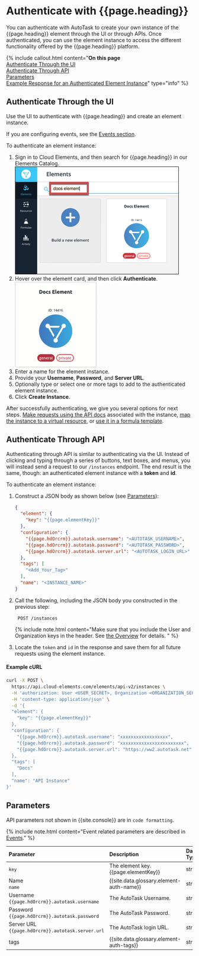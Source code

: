 # Authenticate with {{page.heading}}

You can authenticate with AutoTask to create your own instance of the {{page.heading}} element through the UI or through APIs. Once authenticated, you can use the element instance to access the different functionality offered by the {{page.heading}} platform.

{% include callout.html content="<strong>On this page</strong></br><a href=#authenticate-through-the-ui>Authenticate Through the UI</a></br><a href=#authenticate-through-api>Authenticate Through API</a></br><a href=#parameters>Parameters</a></br><a href=#example-response-for-an-authenticated-element-instance>Example Response for an Authenticated Element Instance</a>" type="info" %}

## Authenticate Through the UI

Use the UI to authenticate with {{page.heading}} and create an element instance.

If you are configuring events, see the [Events section](events.html).

To authenticate an element instance:

1. Sign in to Cloud Elements, and then search for {{page.heading}} in our Elements Catalog.
![Search](/assets/img/elements/element-search2.png)
4. Hover over the element card, and then click **Authenticate**.
![Create Instance](/assets/img/elements/authenticate-instance.gif)
5. Enter a name for the element instance.
6. Provide your **Username**, **Password**, and **Server URL**.
9. Optionally type or select one or more tags to add to the authenticated element instance.
7. Click **Create Instance**.

After successfully authenticating, we give you several options for next steps. [Make requests using the API docs](https://docs.cloud-elements.com/home/view-element-api-docs) associated with the instance, [map the instance to a virtual resource](https://docs.cloud-elements.com/home/common-object), or [use it in a formula template](https://docs.cloud-elements.com/home/build-formula-templates).

## Authenticate Through API

Authenticating through API is similar to authenticating via the UI. Instead of clicking and typing through a series of buttons, text boxes, and menus, you will instead send a request to our `/instances` endpoint. The end result is the same, though: an authenticated element instance with a  **token** and **id**.

To authenticate an element instance:

1. Construct a JSON body as shown below (see [Parameters](#parameters)):


    ```json
    {
      "element": {
        "key": "{{page.elementKey}}"
      },
      "configuration": {
        "{{page.hdOrcrm}}.autotask.username": "<AUTOTASK_USERNAME>",
        "{{page.hdOrcrm}}.autotask.password": "<AUTOTASK_PASSWORD>",
      	"{{page.hdOrcrm}}.autotask.server.url": "<AUTOTASK_LOGIN_URL>"
      },
      "tags": [
        "<Add_Your_Tag>"
      ],
      "name": "<INSTANCE_NAME>"
    }
    ```

1. Call the following, including the JSON body you constructed in the previous step:

        POST /instances

    {% include note.html content="Make sure that you include the User and Organization keys in the header. See <a href=index.html#authenticating-with-cloud-elements>the Overview</a> for details. " %}

1. Locate the `token` and `id` in the response and save them for all future requests using the element instance.

#### Example cURL

```bash
curl -X POST \
  https://api.cloud-elements.com/elements/api-v2/instances \
  -H 'authorization: User <USER_SECRET>, Organization <ORGANIZATION_SECRET>' \
  -H 'content-type: application/json' \
  -d '{
  "element": {
    "key": "{{page.elementKey}}"
  },
  "configuration": {
    "{{page.hdOrcrm}}.autotask.username": "xxxxxxxxxxxxxxxxxx",
    "{{page.hdOrcrm}}.autotask.password": "xxxxxxxxxxxxxxxxxxxxxxxx",
    "{{page.hdOrcrm}}.autotask.server.url": "https://ww2.autotask.net"
  },
  "tags": [
    "Docs"
  ],
  "name": "API Instance"
}'
```
## Parameters

API parameters not shown in {{site.console}} are in `code formatting`.

{% include note.html content="Event related parameters are described in <a href=events.html>Events</a>." %}

| Parameter | Description   | Data Type |
| :------------- | :------------- | :------------- |
| `key` | The element key.<br>{{page.elementKey}}  | string  |
| Name</br>`name` |  {{site.data.glossary.element-auth-name}}  | string  |
| Username</br>`{{page.hdOrcrm}}.autotask.username` | The AutoTask Username. |  string |
| Password</br>`{{page.hdOrcrm}}.autotask.password` | The AutoTask Password. |  string |
| Server URL</br>`{{page.hdOrcrm}}.autotask.server.url` | The AutoTask login URL. |  string |
| tags | {{site.data.glossary.element-auth-tags}} | string |
